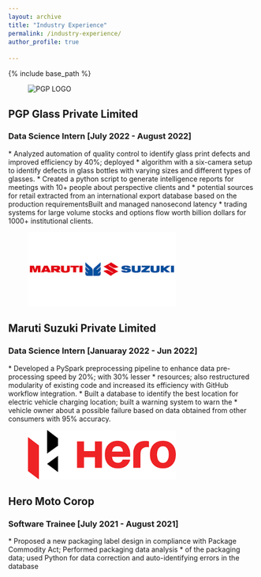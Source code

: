 ```yaml
---
layout: archive
title: "Industry Experience"
permalink: /industry-experience/
author_profile: true

---
```


{% include base_path %}

<figure>
  <img src="/images/PGP_Logo.png" alt="PGP LOGO" style="width:150px;height:250px;">
  </figure>
<h2>PGP Glass Private Limited</h2>
  <h3>Data Science Intern [July 2022 - August 2022]</h3>
    * Analyzed automation of quality control to identify glass print defects and improved efficiency by 40%; deployed 
    * algorithm with a six-camera setup to identify defects in glass bottles with varying sizes and different types of glasses.
    * Created a python script to generate intelligence reports for meetings with 10+ people about perspective clients and 
    * potential sources for retail extracted from an international export database based on the production requirementsBuilt and managed nanosecond latency
    * trading systems for large volume stocks and options flow worth billion dollars for 1000+ institutional clients.


<figure>
  <img src="/images/MS_Logo.png" alt = "Maruti" style="width:300px;height:150px;">
  </figure>
<h2>Maruti Suzuki Private Limited</h2>
  <h3>Data Science Intern [Januaray 2022 - Jun 2022]</h3>
    * Developed a PySpark preprocessing pipeline to enhance data pre-processing speed by 20%; with 30% lesser 
    * resources; also restructured modularity of existing code and increased its efficiency with GitHub workflow integration.
    * Built a database to identify the best location for electric vehicle charging location; built a warning system to warn the 
    * vehicle owner about a possible failure based on data obtained from other consumers with 95% accuracy.


<figure>
  <img src="/images/Hero_Logo.png" alt= "Hero" style="width:300px;height:100px;">
  </figure>
<h2>Hero Moto Corop</h2>
  <h3>Software Trainee [July 2021 - August 2021]</h3>
    *  Proposed a new packaging label design in compliance with Package Commodity Act; Performed packaging data analysis 
    *  of the packaging data; used Python for data correction and auto-identifying errors in the database

